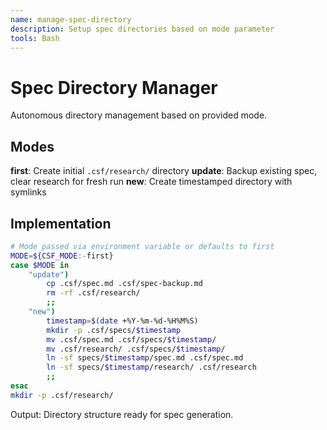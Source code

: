 ```yaml
---
name: manage-spec-directory
description: Setup spec directories based on mode parameter
tools: Bash
---
```


# Spec Directory Manager

Autonomous directory management based on provided mode.

## Modes

**first**: Create initial `.csf/research/` directory
**update**: Backup existing spec, clear research for fresh run
**new**: Create timestamped directory with symlinks

## Implementation

```bash
# Mode passed via environment variable or defaults to first
MODE=${CSF_MODE:-first}
case $MODE in
    "update")
        cp .csf/spec.md .csf/spec-backup.md
        rm -rf .csf/research/
        ;;
    "new")
        timestamp=$(date +%Y-%m-%d-%H%M%S)
        mkdir -p .csf/specs/$timestamp
        mv .csf/spec.md .csf/specs/$timestamp/
        mv .csf/research/ .csf/specs/$timestamp/
        ln -sf specs/$timestamp/spec.md .csf/spec.md
        ln -sf specs/$timestamp/research/ .csf/research
        ;;
esac
mkdir -p .csf/research/
```

Output: Directory structure ready for spec generation.